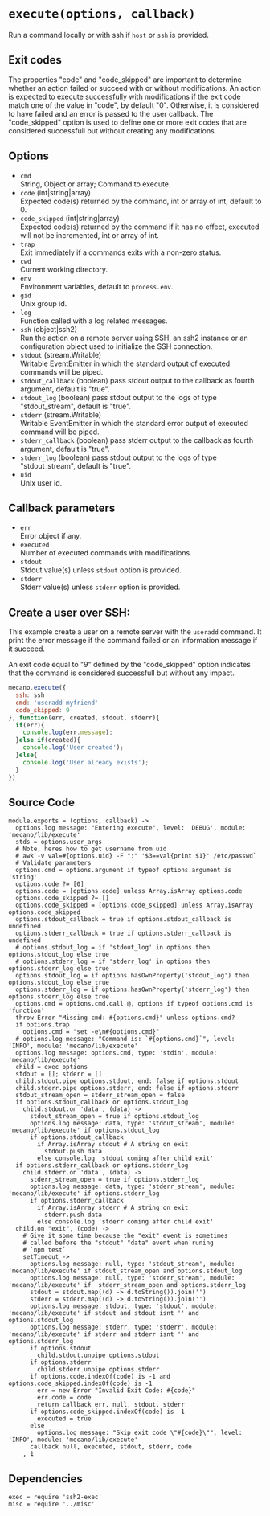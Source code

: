 
# `execute(options, callback)`

Run a command locally or with ssh if `host` or `ssh` is provided.

## Exit codes

The properties "code" and "code_skipped" are important to determine whether an
action failed or succeed with or without modifications. An action is expected to
execute successfully with modifications if the exit code match one of the value
in "code", by default "0". Otherwise, it is considered to have failed and an
error is passed to the user callback. The "code_skipped" option is used to
define one or more exit codes that are considered successfull but without
creating any modifications.

## Options

*   `cmd`   
    String, Object or array; Command to execute.   
*   `code` (int|string|array)   
    Expected code(s) returned by the command, int or array of int, default to 0.   
*   `code_skipped` (int|string|array)   
    Expected code(s) returned by the command if it has no effect, executed will
    not be incremented, int or array of int.   
*   `trap`   
    Exit immediately  if a commands exits with a non-zero status.   
*   `cwd`   
    Current working directory.   
*   `env`   
    Environment variables, default to `process.env`.   
*   `gid`   
    Unix group id.   
*   `log`   
    Function called with a log related messages.   
*   `ssh` (object|ssh2)   
    Run the action on a remote server using SSH, an ssh2 instance or an
    configuration object used to initialize the SSH connection.   
*   `stdout` (stream.Writable)   
    Writable EventEmitter in which the standard output of executed commands will
    be piped.   
*   `stdout_callback` (boolean)
    pass stdout output to the callback as fourth argument, default is "true".   
*   `stdout_log` (boolean)
    pass stdout output to the logs of type "stdout_stream", default is "true".   
*   `stderr` (stream.Writable)   
    Writable EventEmitter in which the standard error output of executed command
    will be piped.   
*   `stderr_callback` (boolean)
    pass stderr output to the callback as fourth argument, default is "true".   
*   `stderr_log` (boolean)
    pass stdout output to the logs of type "stdout_stream", default is "true".   
*   `uid`   
    Unix user id.   

## Callback parameters

*   `err`   
    Error object if any.   
*   `executed`   
    Number of executed commands with modifications.   
*   `stdout`   
    Stdout value(s) unless `stdout` option is provided.   
*   `stderr`   
    Stderr value(s) unless `stderr` option is provided.   

## Create a user over SSH:

This example create a user on a remote server with the `useradd` command. It
print the error message if the command failed or an information message if it
succeed.

An exit code equal to "9" defined by the "code_skipped" option indicates that
the command is considered successfull but without any impact.

```javascript
mecano.execute({
  ssh: ssh
  cmd: 'useradd myfriend'
  code_skipped: 9
}, function(err, created, stdout, stderr){
  if(err){
    console.log(err.message);
  }else if(created){
    console.log('User created');
  }else{
    console.log('User already exists');
  }
})
```

## Source Code

    module.exports = (options, callback) ->
      options.log message: "Entering execute", level: 'DEBUG', module: 'mecano/lib/execute'
      stds = options.user_args
      # Note, heres how to get username from uid
      # awk -v val=#{options.uid} -F ":" '$3==val{print $1}' /etc/passwd`
      # Validate parameters
      options.cmd = options.argument if typeof options.argument is 'string'
      options.code ?= [0]
      options.code = [options.code] unless Array.isArray options.code
      options.code_skipped ?= []
      options.code_skipped = [options.code_skipped] unless Array.isArray options.code_skipped
      options.stdout_callback = true if options.stdout_callback is undefined
      options.stderr_callback = true if options.stderr_callback is undefined
      # options.stdout_log = if 'stdout_log' in options then options.stdout_log else true
      # options.stderr_log = if 'stderr_log' in options then options.stderr_log else true
      options.stdout_log = if options.hasOwnProperty('stdout_log') then options.stdout_log else true
      options.stderr_log = if options.hasOwnProperty('stderr_log') then options.stderr_log else true
      options.cmd = options.cmd.call @, options if typeof options.cmd is 'function'
      throw Error "Missing cmd: #{options.cmd}" unless options.cmd?
      if options.trap
        options.cmd = "set -e\n#{options.cmd}"
      # options.log message: "Command is: `#{options.cmd}`", level: 'INFO', module: 'mecano/lib/execute'
      options.log message: options.cmd, type: 'stdin', module: 'mecano/lib/execute'
      child = exec options
      stdout = []; stderr = []
      child.stdout.pipe options.stdout, end: false if options.stdout
      child.stderr.pipe options.stderr, end: false if options.stderr
      stdout_stream_open = stderr_stream_open = false
      if options.stdout_callback or options.stdout_log
        child.stdout.on 'data', (data) ->
          stdout_stream_open = true if options.stdout_log
          options.log message: data, type: 'stdout_stream', module: 'mecano/lib/execute' if options.stdout_log
          if options.stdout_callback
            if Array.isArray stdout # A string on exit
              stdout.push data
            else console.log 'stdout coming after child exit'
      if options.stderr_callback or options.stderr_log
        child.stderr.on 'data', (data) ->
          stderr_stream_open = true if options.stderr_log
          options.log message: data, type: 'stderr_stream', module: 'mecano/lib/execute' if options.stderr_log
          if options.stderr_callback
            if Array.isArray stderr # A string on exit
              stderr.push data
            else console.log 'stderr coming after child exit'
      child.on "exit", (code) ->
        # Give it some time because the "exit" event is sometimes
        # called before the "stdout" "data" event when runing
        # `npm test`
        setTimeout ->
          options.log message: null, type: 'stdout_stream', module: 'mecano/lib/execute' if stdout_stream_open and options.stdout_log
          options.log message: null, type: 'stderr_stream', module: 'mecano/lib/execute' if  stderr_stream_open and options.stderr_log
          stdout = stdout.map((d) -> d.toString()).join('')
          stderr = stderr.map((d) -> d.toString()).join('')
          options.log message: stdout, type: 'stdout', module: 'mecano/lib/execute' if stdout and stdout isnt '' and options.stdout_log
          options.log message: stderr, type: 'stderr', module: 'mecano/lib/execute' if stderr and stderr isnt '' and options.stderr_log
          if options.stdout
            child.stdout.unpipe options.stdout
          if options.stderr
            child.stderr.unpipe options.stderr
          if options.code.indexOf(code) is -1 and options.code_skipped.indexOf(code) is -1
            err = new Error "Invalid Exit Code: #{code}"
            err.code = code
            return callback err, null, stdout, stderr
          if options.code_skipped.indexOf(code) is -1
            executed = true
          else
            options.log message: "Skip exit code \"#{code}\"", level: 'INFO', module: 'mecano/lib/execute'
          callback null, executed, stdout, stderr, code
        , 1

## Dependencies

    exec = require 'ssh2-exec'
    misc = require '../misc'
